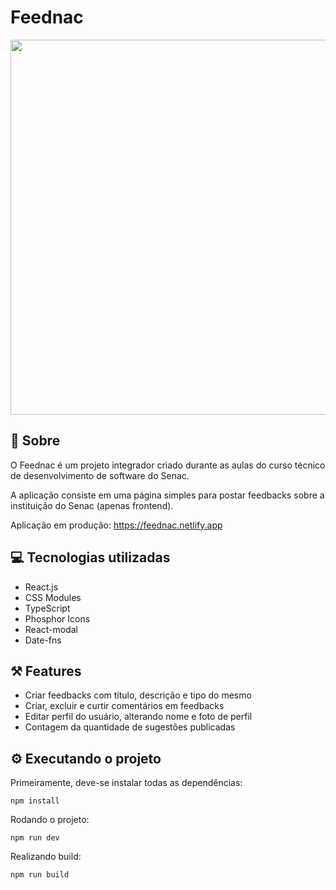 # Feednac

<img src="https://github.com/oliver-zyn/feednac_2.0/assets/89222905/b7e93547-42db-4082-9678-e717cf2881eb" width="600" />

## 📖 Sobre

O Feednac é um projeto integrador criado durante as aulas do curso técnico de desenvolvimento de software do Senac.

A aplicação consiste em uma página simples para postar feedbacks sobre a instituição do Senac (apenas frontend).

Aplicação em produção: https://feednac.netlify.app

## 💻 Tecnologias utilizadas

- React.js
- CSS Modules
- TypeScript
- Phosphor Icons
- React-modal
- Date-fns

## ⚒️ Features

- Criar feedbacks com título, descrição e tipo do mesmo
- Criar, excluir e curtir comentários em feedbacks
- Editar perfil do usuário, alterando nome e foto de perfil
- Contagem da quantidade de sugestões publicadas

## ⚙️ Executando o projeto

Primeiramente, deve-se instalar todas as dependências:
```
npm install
```

Rodando o projeto:
```
npm run dev
```
Realizando build:
```
npm run build
```
